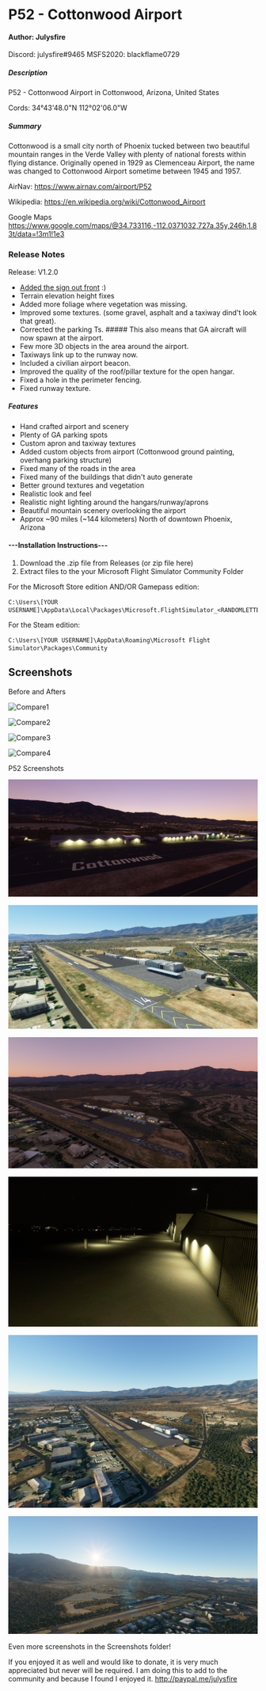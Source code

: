 # P52 - Cottonwood Airport
#### Author: Julysfire
Discord: julysfire#9465        MSFS2020: blackflame0729

##### Description
P52 - Cottonwood Airport in Cottonwood, Arizona, United States

Cords: 34°43'48.0"N 112°02'06.0"W


##### Summary
Cottonwood is a small city north of Phoenix tucked between two beautiful mountain ranges in the Verde Valley with plenty of national forests within flying distance.  Originally opened in 1929 as Clemenceau Airport, the name was changed to Cottonwood Airport sometime between 1945 and 1957.

AirNav: <https://www.airnav.com/airport/P52>

Wikipedia: <https://en.wikipedia.org/wiki/Cottonwood_Airport>

Google Maps <https://www.google.com/maps/@34.733116,-112.0371032,727a,35y,246h,1.83t/data=!3m1!1e3>


### Release Notes

Release: V1.2.0

- [Added the sign out front](https://www.google.com/maps/place/Cottonwood+Airport/@34.7297583,-112.0353341,3a,75y,90t/data=!3m8!1e2!3m6!1sAF1QipNCQA40DYTSQC2qeM2yGwn4KdR9oZHIeUPGG62V!2e10!3e12!6shttps:%2F%2Flh5.googleusercontent.com%2Fp%2FAF1QipNCQA40DYTSQC2qeM2yGwn4KdR9oZHIeUPGG62V%3Dw203-h114-k-no!7i4320!8i2432!4m12!1m6!3m5!1s0x0:0xdc484d4c43ccf8e7!2sCottonwood+Airport!8m2!3d34.7297583!4d-112.0353341!3m4!1s0x0:0xdc484d4c43ccf8e7!8m2!3d34.7297583!4d-112.0353341) :)
- Terrain elevation height fixes
- Added more foliage where vegetation was missing.
- Improved some textures. (some gravel, asphalt and a taxiway dind't look that great).
- Corrected the parking Ts.  ##### This also means that GA aircraft will now spawn at the airport.
- Few more 3D objects in the area around the airport.
- Taxiways link up to the runway now.
- Included a civilian airport beacon.
- Improved the quality of the roof/pillar texture for the open hangar.
- Fixed a hole in the perimeter fencing.
- Fixed runway texture.

##### Features

- Hand crafted airport and scenery
- Plenty of GA parking spots
- Custom apron and taxiway textures
- Added custom objects from airport (Cottonwood ground painting, overhang parking structure)
- Fixed many of the roads in the area
- Fixed many of the buildings that didn't auto generate
- Better ground textures and vegetation
- Realistic look and feel
- Realistic night lighting around the hangars/runway/aprons
- Beautiful mountain scenery overlooking the airport
- Approx ~90 miles (~144 kilometers) North of downtown Phoenix, Arizona
 
#### ---Installation Instructions---
1. Download the .zip file from Releases (or zip file here)
2. Extract files to the your Microsoft Flight Simulator Community Folder

For the Microsoft Store edition AND/OR Gamepass edition:

	C:\Users\[YOUR USERNAME]\AppData\Local\Packages\Microsoft.FlightSimulator_<RANDOMLETTERS>\LocalCache\Packages\Community
	
For the Steam edition:

	C:\Users\[YOUR USERNAME]\AppData\Roaming\Microsoft Flight Simulator\Packages\Community


## Screenshots

Before and Afters

![Compare1](Screenshots/Compare/Compare1.png)

![Compare2](Screenshots/Compare/Compare2.png)

![Compare3](Screenshots/Compare/Compare3.png)

![Compare4](Screenshots/Compare/Compare4.png)


P52 Screenshots

![Cover](Screenshots/cover.PNG)

![1](Screenshots/1.PNG)

![2](Screenshots/8.PNG)

![3](Screenshots/7.PNG)

![4](Screenshots/10.PNG)

![5](Screenshots/11.PNG)

Even more screenshots in the Screenshots folder!
   
If you enjoyed it as well and would like to donate, it is very much appreciated but never will be required.  I am doing this to add to the community and because I found I enjoyed it.
http://paypal.me/julysfire